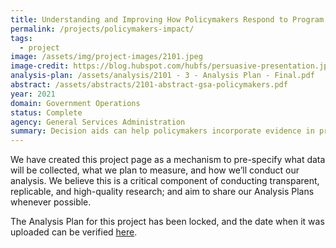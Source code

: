 ```yaml
---
title: Understanding and Improving How Policymakers Respond to Program Impact
permalink: /projects/policymakers-impact/
tags: 
  - project
image: /assets/img/project-images/2101.jpeg
image-credit: https://blog.hubspot.com/hubfs/persuasive-presentation.jpg
analysis-plan: /assets/analysis/2101 - 3 - Analysis Plan - Final.pdf
abstract: /assets/abstracts/2101-abstract-gsa-policymakers.pdf
year: 2021
domain: Government Operations
status: Complete
agency: General Services Administration
summary: Decision aids can help policymakers incorporate evidence in program funding decisions.
---
```


We have created this project page as a mechanism to pre-specify what data will be collected, what we plan to measure, and how we’ll conduct our analysis. We believe this is a critical component of conducting transparent, replicable, and high-quality research; and aim to share our Analysis Plans whenever possible.

The Analysis Plan for this project has been locked, and the date when it was uploaded can be verified <a href="https://github.com/gsa-oes/office-of-evaluation-sciences/commits/master/assets/analysis/2101 - 3 - Analysis Plan - Final.pdf">here</a>. 
